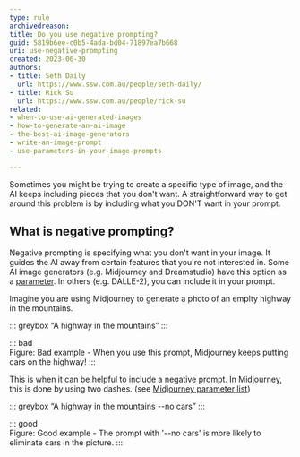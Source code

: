 ```yaml
---
type: rule
archivedreason:
title: Do you use negative prompting?
guid: 5819b6ee-c0b5-4ada-bd04-71897ea7b668
uri: use-negative-prompting
created: 2023-06-30
authors: 
- title: Seth Daily
  url: https://www.ssw.com.au/people/seth-daily/
- title: Rick Su
  url: https://www.ssw.com.au/people/rick-su
related:
- when-to-use-ai-generated-images
- how-to-generate-an-ai-image
- the-best-ai-image-generators
- write-an-image-prompt
- use-parameters-in-your-image-prompts

---
```


Sometimes you might be trying to create a specific type of image, and the AI keeps including pieces that you don't want. A straightforward way to get around this problem is by including what you DON'T want in your prompt.

<!--endintro-->

## What is negative prompting?

Negative prompting is specifying what you don't want in your image. It guides the AI away from certain features that you're not interested in. Some AI image generators (e.g. Midjourney and Dreamstudio) have this option as a [parameter](https://www.ssw.com.au/rules/use-parameters-in-your-image-prompts/). In others (e.g. DALLE-2), you can include it in your prompt.

Imagine you are using Midjourney to generate a photo of an emplty highway in the mountains.

::: greybox
“A highway in the mountains” 
:::

::: bad  
Figure: Bad example - When you use this prompt, Midjourney keeps putting cars on the highway!
:::

This is when it can be helpful to include a negative prompt. In Midjourney, this is done by using two dashes. (see [Midjourney parameter list](https://docs.midjourney.com/docs/parameter-list))

::: greybox
“A highway in the mountains --no cars” 
:::

::: good  
Figure: Good example - The prompt with '--no cars' is more likely to eliminate cars in the picture.
:::
